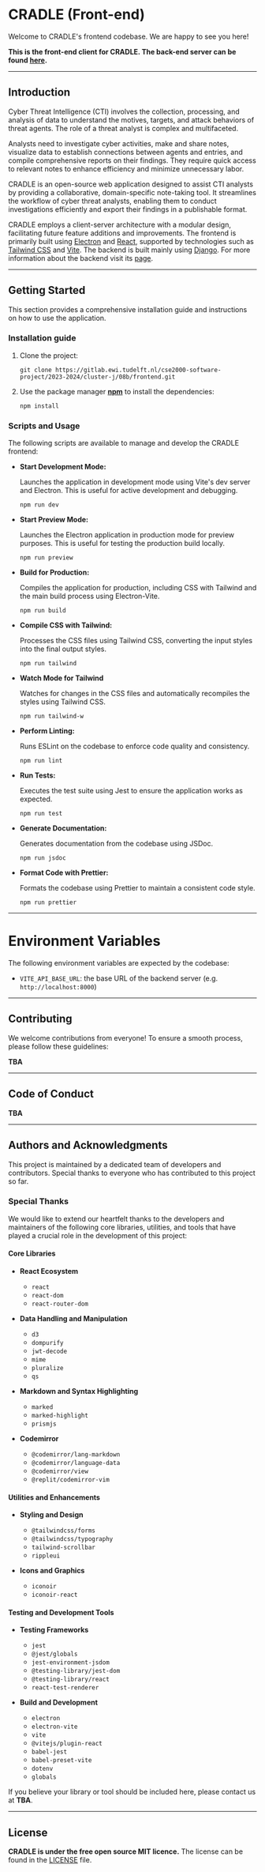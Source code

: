 # CRADLE (Front-end)

Welcome to CRADLE's frontend codebase. We are happy to see you here!

**This is the front-end client for CRADLE. The back-end server can be found [here](https://gitlab.ewi.tudelft.nl/cse2000-software-project/2023-2024/cluster-j/08b/backend).**

---

## Introduction

Cyber Threat Intelligence (CTI) involves the collection, processing, and analysis of data to understand the motives, targets, and attack behaviors of threat agents. The role of a threat analyst is complex and multifaceted.

Analysts need to investigate cyber activities, make and share notes, visualize data to establish connections between agents and entries, and compile comprehensive reports on their findings. They require quick access to relevant notes to enhance efficiency and minimize unnecessary labor.

CRADLE is an open-source web application designed to assist CTI analysts by providing a collaborative, domain-specific note-taking tool. It streamlines the workflow of cyber threat analysts, enabling them to conduct investigations efficiently and export their findings in a publishable format.

CRADLE employs a client-server architecture with a modular design, facilitating future feature additions and improvements.
The frontend is primarily built using [Electron](https://www.electronjs.org/) and [React](https://react.dev/), supported by technologies such as [Tailwind CSS](https://tailwindcss.com/) and [Vite](https://vitejs.dev/). The backend is built mainly using [Django](https://www.djangoproject.com/). For more information about the backend visit its [page](https://gitlab.ewi.tudelft.nl/cse2000-software-project/2023-2024/cluster-j/08b/backend).

<!--
## Visuals
Depending on what you are making, it can be a good idea to include screenshots or even a video (you'll frequently see GIFs rather than actual videos). Tools like ttygif can help, but check out Asciinema for a more sophisticated method. -->

---

## Getting Started

This section provides a comprehensive installation guide and instructions on how to use the application.

### Installation guide

1. Clone the project:

    ```shell
    git clone https://gitlab.ewi.tudelft.nl/cse2000-software-project/2023-2024/cluster-j/08b/frontend.git
    ```

2. Use the package manager [**npm**](https://docs.npmjs.com/downloading-and-installing-node-js-and-npm) to install the dependencies:

    ```shell
    npm install
    ```

### Scripts and Usage

The following scripts are available to manage and develop the CRADLE frontend:

-   **Start Development Mode:**

    Launches the application in development mode using Vite's dev server and Electron. This is useful for active development and debugging.

    ```shell
    npm run dev
    ```

-   **Start Preview Mode:**

    Launches the Electron application in production mode for preview purposes. This is useful for testing the production build locally.

    ```shell
    npm run preview
    ```

-   **Build for Production:**

    Compiles the application for production, including CSS with Tailwind and the main build process using Electron-Vite.

    ```shell
    npm run build
    ```

-   **Compile CSS with Tailwind:**

    Processes the CSS files using Tailwind CSS, converting the input styles into the final output styles.

    ```shell
    npm run tailwind
    ```

-   **Watch Mode for Tailwind**

    Watches for changes in the CSS files and automatically recompiles the styles using Tailwind CSS.

    ```shell
    npm run tailwind-w
    ```

-   **Perform Linting:**

    Runs ESLint on the codebase to enforce code quality and consistency.

    ```shell
    npm run lint
    ```

-   **Run Tests:**

    Executes the test suite using Jest to ensure the application works as expected.

    ```shell
    npm run test
    ```

-   **Generate Documentation:**

    Generates documentation from the codebase using JSDoc.

    ```shell
    npm run jsdoc
    ```

-   **Format Code with Prettier:**

    Formats the codebase using Prettier to maintain a consistent code style.

    ```shell
    npm run prettier
    ```

---

# Environment Variables

The following environment variables are expected by the codebase:

-   `VITE_API_BASE_URL`: the base URL of the backend server (e.g. `http://localhost:8000`)

---

## Contributing

We welcome contributions from everyone! To ensure a smooth process, please follow these guidelines:

**TBA**

---

## Code of Conduct

**TBA**

---

## Authors and Acknowledgments

This project is maintained by a dedicated team of developers and contributors. Special thanks to everyone who has contributed to this project so far.

### Special Thanks

We would like to extend our heartfelt thanks to the developers and maintainers of the following core libraries, utilities, and tools that have played a crucial role in the development of this project:

#### Core Libraries

- **React Ecosystem**
    - `react`
    - `react-dom`
    - `react-router-dom`

- **Data Handling and Manipulation**
    - `d3`
    - `dompurify`
    - `jwt-decode`
    - `mime`
    - `pluralize`
    - `qs`

- **Markdown and Syntax Highlighting**
    - `marked`
    - `marked-highlight`
    - `prismjs`

- **Codemirror**
    - `@codemirror/lang-markdown`
    - `@codemirror/language-data`
    - `@codemirror/view`
    - `@replit/codemirror-vim`

#### Utilities and Enhancements

- **Styling and Design**
    - `@tailwindcss/forms`
    - `@tailwindcss/typography`
    - `tailwind-scrollbar`
    - `rippleui`

- **Icons and Graphics**
    - `iconoir`
    - `iconoir-react`

#### Testing and Development Tools

- **Testing Frameworks**
    - `jest`
    - `@jest/globals`
    - `jest-environment-jsdom`
    - `@testing-library/jest-dom`
    - `@testing-library/react`
    - `react-test-renderer`

- **Build and Development**
    - `electron`
    - `electron-vite`
    - `vite`
    - `@vitejs/plugin-react`
    - `babel-jest`
    - `babel-preset-vite`
    - `dotenv`
    - `globals`


If you believe your library or tool should be included here, please contact us at **TBA**.

---

## License

**CRADLE is under the free open source MIT licence.** The license can be found in the [LICENSE](LICENSE) file.